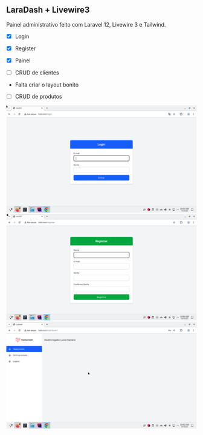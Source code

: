 
## LaraDash + Livewire3

Painel administrativo feito com Laravel 12, Livewire 3 e Tailwind.

- [x]  Login
- [x] Register
- [x]  Painel

- [ ]  CRUD de clientes
  - Falta criar o layout bonito  
- [ ]  CRUD de produtos


![login.png](images/login.png)
![register.png](images/register.png)
![painel.png](images/painel.png)
